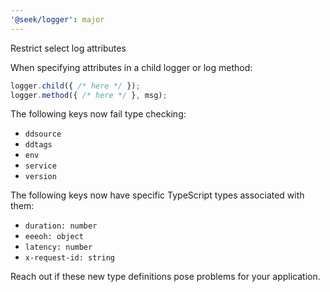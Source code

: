 ```yaml
---
'@seek/logger': major
---
```


Restrict select log attributes

When specifying attributes in a child logger or log method:

```typescript
logger.child({ /* here */ });
logger.method({ /* here */ }, msg);
```

The following keys now fail type checking:

- `ddsource`
- `ddtags`
- `env`
- `service`
- `version`

The following keys now have specific TypeScript types associated with them:

- `duration: number`
- `eeeoh: object`
- `latency: number`
- `x-request-id: string`

Reach out if these new type definitions pose problems for your application.

